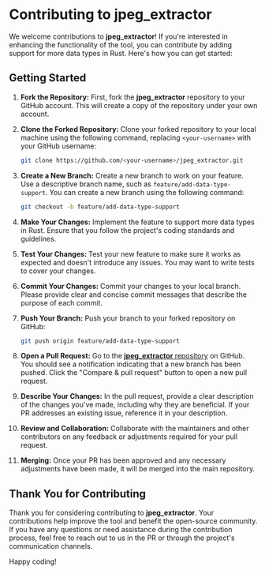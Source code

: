 # Contributing to jpeg_extractor

We welcome contributions to **jpeg_extractor**! If you're interested in enhancing the functionality of the tool, you can contribute by adding support for more data types in Rust. Here's how you can get started:

## Getting Started

1. **Fork the Repository:** First, fork the **jpeg_extractor** repository to your GitHub account. This will create a copy of the repository under your own account.

2. **Clone the Forked Repository:** Clone your forked repository to your local machine using the following command, replacing `<your-username>` with your GitHub username:

   ```bash
   git clone https://github.com/<your-username>/jpeg_extractor.git
   ```

3. **Create a New Branch:** Create a new branch to work on your feature. Use a descriptive branch name, such as `feature/add-data-type-support`. You can create a new branch using the following command:

   ```bash
   git checkout -b feature/add-data-type-support
   ```

4. **Make Your Changes:** Implement the feature to support more data types in Rust. Ensure that you follow the project's coding standards and guidelines.

5. **Test Your Changes:** Test your new feature to make sure it works as expected and doesn't introduce any issues. You may want to write tests to cover your changes.

6. **Commit Your Changes:** Commit your changes to your local branch. Please provide clear and concise commit messages that describe the purpose of each commit.

7. **Push Your Branch:** Push your branch to your forked repository on GitHub:

   ```bash
   git push origin feature/add-data-type-support
   ```

8. **Open a Pull Request:** Go to the [**jpeg_extractor** repository](https://github.com/<your-username>/jpeg_extractor) on GitHub. You should see a notification indicating that a new branch has been pushed. Click the "Compare & pull request" button to open a new pull request.

9. **Describe Your Changes:** In the pull request, provide a clear description of the changes you've made, including why they are beneficial. If your PR addresses an existing issue, reference it in your description.

10. **Review and Collaboration:** Collaborate with the maintainers and other contributors on any feedback or adjustments required for your pull request.

11. **Merging:** Once your PR has been approved and any necessary adjustments have been made, it will be merged into the main repository.

## Thank You for Contributing

Thank you for considering contributing to **jpeg_extractor**. Your contributions help improve the tool and benefit the open-source community. If you have any questions or need assistance during the contribution process, feel free to reach out to us in the PR or through the project's communication channels.

Happy coding!
